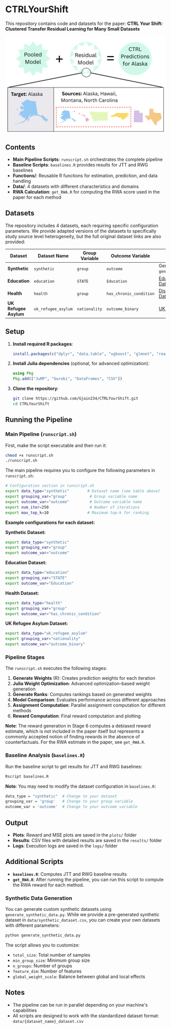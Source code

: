 # CTRLYourShift

This repository contains code and datasets for the paper: **CTRL Your Shift: Clustered Transfer Residual Learning for Many Small Datasets**

![CTRLYourShift](ctrl_pic.png)

## Contents

- **Main Pipeline Scripts**: `runscript.sh` orchestrates the complete pipeline
- **Baseline Scripts**: `baselines.R` provides results for JTT and RWG baselines
- **Functions/**: Reusable R functions for estimation, prediction, and data handling
- **Data/**: 4 datasets with different characteristics and domains
- **RWA Calculation**: `get_RWA.R` for computing the RWA score used in the paper for each method

## Datasets

The repository includes 4 datasets, each requiring specific configuration parameters. We provide adapted versions of the datasets to specifically study source level heterogeneity, but the full original dataset links are also provided:

| Dataset | Dataset Name | Group Variable | Outcome Variable | Data Source |
|---------|-------------|----------------|------------------|-------------|
| **Synthetic** | `synthetic` | `group` | `outcome` | Generated data from `generate_synthetic_data.py`|
| **Education** | `education` | `STATE` | `Education` | [Educational Outcomes Dataset](https://github.com/socialfoundations/folktables) |
| **Health** | `health` | `group` | `has_chronic_condition` |[Dissecting Bias Health Dataset](https://gitlab.com/labsysmed/dissecting-bias) |
| **UK Refugee Asylum** | `uk_refugee_asylum` | `nationality` | `outcome_binary` | [UK Refugee Asylum Dataset](https://www.gov.uk/government/statistical-data-sets/asylum-and-resettlement-datasets#asylum-applications-decisions-and-resettlement) |

## Setup

1. **Install required R packages**:
    ```R
    install.packages(c("dplyr", "data.table", "xgboost", "glmnet", "readr", "tidyr", "tidyverse", "parallel"))
    ```

2. **Install Julia dependencies** (optional, for advanced optimization):
    ```julia
    using Pkg
    Pkg.add(["JuMP", "Gurobi", "DataFrames", "CSV"])
    ```

3. **Clone the repository**:
    ```bash
    git clone https://github.com/Gjain234/CTRLYourShift.git
    cd CTRLYourShift
    ```

## Running the Pipeline

### Main Pipeline (`runscript.sh`)

First, make the script executable and then run it:

```bash
chmod +x runscript.sh
./runscript.sh
```

The main pipeline requires you to configure the following parameters in `runscript.sh`:

```bash
# Configuration section in runscript.sh
export data_type="synthetic"        # Dataset name (see table above)
export grouping_var="group"          # Group variable name
export outcome_var="outcome"         # Outcome variable name
export num_iter=250                  # Number of iterations
export max_top_k=10                 # Maximum top-k for ranking
```

**Example configurations for each dataset:**

**Synthetic Dataset:**
```bash
export data_type="synthetic"
export grouping_var="group"
export outcome_var="outcome"
```

**Education Dataset:**
```bash
export data_type="education"
export grouping_var="STATE"
export outcome_var="Education"
```

**Health Dataset:**
```bash
export data_type="health"
export grouping_var="group"
export outcome_var="has_chronic_condition"
```

**UK Refugee Asylum Dataset:**
```bash
export data_type="uk_refugee_asylum"
export grouping_var="nationality"
export outcome_var="outcome_binary"
```

### Pipeline Stages

The `runscript.sh` executes the following stages:

1. **Generate Weights** (R): Creates prediction weights for each iteration
2. **Julia Weight Optimization**: Advanced optimization-based weight generation
3. **Generate Ranks**: Computes rankings based on generated weights
4. **Model Comparison**: Evaluates performance across different approaches
5. **Assignment Computation**: Parallel assignment computation for different methods
6. **Reward Computation**: Final reward computation and plotting

**Note**: The reward generation in Stage 6 computes a debiased reward estimate, which is not included in the paper itself but represents a commonly accepted notion of finding rewards in the absence of counterfactuals. For the RWA estimate in the paper, see `get_RWA.R`.

### Baseline Analysis (`baselines.R`)

Run the baseline script to get results for JTT and RWG baselines:

```bash
Rscript baselines.R
```

**Note**: You may need to modify the dataset configuration in `baselines.R`:
```R
data_type = "synthetic"  # Change to your dataset
grouping_var = 'group'   # Change to your group variable
outcome_var = 'outcome'  # Change to your outcome variable
```

## Output

- **Plots**: Reward and MSE plots are saved in the `plots/` folder
- **Results**: CSV files with detailed results are saved in the `results/` folder
- **Logs**: Execution logs are saved in the `logs/` folder

## Additional Scripts

- **`baselines.R`**: Computes JTT and RWG baseline results
- **`get_RWA.R`**: After running the pipeline, you can run this script to compute the RWA reward for each method.

### Synthetic Data Generation

You can generate custom synthetic datasets using `generate_synthetic_data.py`. While we provide a pre-generated synthetic dataset in `data/synthetic_dataset.csv`, you can create your own datasets with different parameters:

```bash
python generate_synthetic_data.py
```

The script allows you to customize:
- `total_size`: Total number of samples
- `min_group_size`: Minimum group size
- `n_groups`: Number of groups
- `feature_dim`: Number of features
- `global_weight_scale`: Balance between global and local effects

## Notes

- The pipeline can be run in parallel depending on your machine's capabilities
- All scripts are designed to work with the standardized dataset format: `data/{dataset_name}_dataset.csv`
